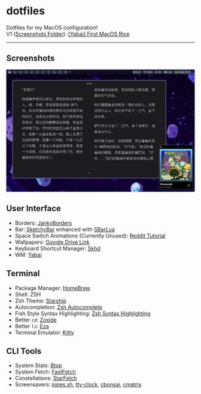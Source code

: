# dotfiles
Dotfiles for my MacOS configuration!  
V1 ([Screenshots Folder](https://github.com/Mirage-Panda/dotfiles/tree/main/screenshots/Old/V1)): [\[Yabai\] First MacOS Rice](https://www.reddit.com/r/unixporn/comments/1frcfxg/yabai_first_macos_rice/)
***
## Screenshots
<img src="https://github.com/Mirage-Panda/dotfiles/blob/main/screenshots/Books and Spotify.png?raw=true">

## User Interface
- Borders: [JankyBorders](https://github.com/FelixKratz/JankyBorders)  
- Bar: [SketchyBar](https://github.com/FelixKratz/SketchyBar) enhanced with [SBarLua](https://github.com/FelixKratz/SbarLua)  
- Space Switch Animations (Currently Unused): [Reddit Tutorial](https://www.reddit.com/r/unixporn/comments/1e53nnu/comment/ldrd0j3/?utm_source=share&utm_medium=web3x&utm_name=web3xcss&utm_term=1&utm_content=share_button)  
- Wallpapers: [Google Drive Link](https://drive.google.com/drive/folders/1--0Wgn2ymRLv24H9-0YotbtG0ihF7rhi?usp=sharing)  
- Keyboard Shortcut Manager: [Skhd](https://github.com/koekeishiya/skhd)  
- WM: [Yabai](https://github.com/koekeishiya/yabai)  

## Terminal
- Package Manager: [HomeBrew](https://brew.sh/)  
- Shell: ZSH  
- Zsh Theme: [Starship](https://starship.rs/)  
- Autocompletion: [Zsh Autocomplete](https://github.com/marlonrichert/zsh-autocomplete)  
- Fish Style Syntax Highlighting: [Zsh Syntax Highlighting](https://github.com/zsh-users/zsh-syntax-highlighting)  
- Better `cd`: [Zoxide](https://github.com/ajeetdsouza/zoxide)  
- Better `ls`: [Eza](https://github.com/eza-community/eza)  
- Terminal Emulator: [Kitty](https://sw.kovidgoyal.net/kitty/)  

## CLI Tools
- System Stats: [Btop](https://github.com/aristocratos/btop)  
- System Fetch: [FastFetch](https://github.com/fastfetch-cli/fastfetch)  
- Constellations: [StarFetch](https://github.com/Haruno19/starfetch)
- Screensavers: [pipes.sh](https://github.com/pipeseroni/pipes.sh), [tty-clock](https://github.com/xorg62/tty-clock), [cbonsai](https://github.com/mhzawadi/homebrew-cbonsai), [cmatrix](https://github.com/abishekvashok/cmatrix)  
